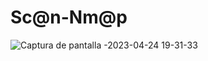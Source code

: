 # Sc@n-Nm@p

![Captura de pantalla -2023-04-24 19-31-33](https://user-images.githubusercontent.com/94316140/234072622-30039b5e-758e-4527-af19-6186bc355d6b.png)
